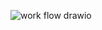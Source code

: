 ![work flow drawio](https://github.com/user-attachments/assets/be5ed6ac-183c-427f-b467-98448c15a2e0)
